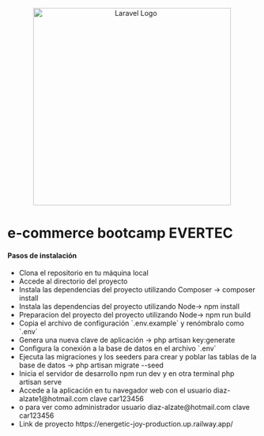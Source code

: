 <p align="center"><a href="https://laravel.com" target="_blank"><img src="https://raw.githubusercontent.com/laravel/art/master/logo-lockup/5%20SVG/2%20CMYK/1%20Full%20Color/laravel-logolockup-cmyk-red.svg" width="400" alt="Laravel Logo"></a></p>

<h1> e-commerce bootcamp EVERTEC </h1>


<h4>Pasos de instalación</h4>

<ul>
  <li>Clona el repositorio en tu máquina local</li>
  <li>Accede al directorio del proyecto</li>
  <li>Instala las dependencias del proyecto utilizando Composer -> composer install</li>
  <li>Instala las dependencias del proyecto utilizando Node-> npm install</li>
     <li>Preparacion del proyecto  del proyecto utilizando Node-> npm run build</li>
  <li>Copia el archivo de configuración `.env.example` y renómbralo como `.env`</li>
  <li>Genera una nueva clave de aplicación ->  php artisan key:generate</li>
  <li>Configura la conexión a la base de datos en el archivo `.env`</li>
  <li>Ejecuta las migraciones y los seeders para crear y poblar las tablas de la base de datos -> php artisan migrate --seed</li>
  <li>Inicia el servidor de desarrollo npm run dev  y en otra terminal php artisan serve</li>
  <li>Accede a la aplicación en tu navegador web con el usuario diaz-alzate1@hotmail.com clave car123456   </li>
  <li>o para ver como administrador  usuario diaz-alzate@hotmail.com clave car123456   </li>
  <li>Link de proyecto https://energetic-joy-production.up.railway.app/  </li>
</ul>

